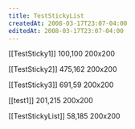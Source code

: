 ```yaml
---
title: TestStickyList
createdAt: 2008-03-17T23:07-04:00
editedAt: 2008-03-17T23:07-04:00
---
```


[[TestSticky1]] 100,100 200x200

[[TestSticky2]] 475,162 200x200

[[TestSticky3]] 691,59 200x200

[[test1]] 201,215 200x200

[[TestStickyList]] 58,185 200x200


